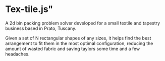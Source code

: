 
# Tex-tile.js"

A 2d bin packing problem solver developed for a small textile and tapestry business based in Prato, Tuscany.

Given a set of N rectangular shapes of any sizes, it helps find the best arrangement to fit them in the most optimal configuration, reducing the amount of wasted fabric and saving taylors some time and a few headaches.


